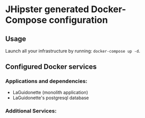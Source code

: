 # JHipster generated Docker-Compose configuration

## Usage

Launch all your infrastructure by running: `docker-compose up -d`.

## Configured Docker services

### Applications and dependencies:

- LaGuidonette (monolith application)
- LaGuidonette's postgresql database

### Additional Services:
